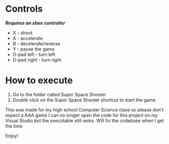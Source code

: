 # Controls
***Requires an xbox controller***

- X - shoot
- A - accelerate
- B - decelerate/reverse
- Y - pause the game
- D-pad left - turn left
- D-pad right - turn right

# How to execute
1. Go to the folder called Super Space Shooter
2. Double click on the Super Space Shooter shortcut to start the game

This was made for my high school Computer Science class so please don't expect a AAA game
I can no longer open the code for this project on my Visual Studio but the executable still woks. Will fix the codebase when I get the time

Enjoy!
